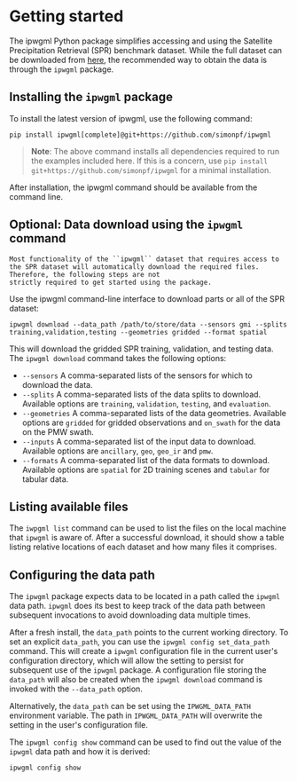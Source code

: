 # Getting started

The ipwgml Python package simplifies accessing and using the Satellite
Precipitation Retrieval (SPR) benchmark dataset. While the full dataset can be
downloaded from [here](https://rain.atmos.colostate.edu/gprof_nn/ipwgml/), the recommended way to obtain the data is through the ``ipwgml`` package.


## Installing the ``ipwgml`` package


To install the latest version of ipwgml, use the following command:

```
pip install ipwgml[complete]@git+https://github.com/simonpf/ipwgml
```

> **Note**: The above command installs all dependencies required to run the examples included here. If
this is a concern, use ``pip install git+https://github.com/simonpf/ipwgml`` for a minimal installation.


After installation, the ipwgml command should be available from the command line.

## Optional: Data download using the ``ipwgml`` command

```{note}
Most functionality of the ``ipwgml`` dataset that requires access to the SPR dataset will automatically download the required files. Therefore, the following steps are not
strictly required to get started using the package.
```

Use the ipwgml command-line interface to download parts or all of the SPR dataset:

```
ipwgml download --data_path /path/to/store/data --sensors gmi --splits training,validation,testing --geometries gridded --format spatial
```

This will download the gridded SPR training, validation, and testing data. The ``ipwgml download`` command takes the following options:

 - ``--sensors`` A comma-separated lists of the sensors for which to download the data.
 - ``--splits`` A comma-separated lists of the data splits to download. Available options are ``training``, ``validation``, ``testing``, and ``evaluation``.
 - ``--geometries`` A comma-separated lists of the data geometries. Available options are ``gridded`` for gridded
   observations and ``on_swath`` for the data on the PMW swath.
 - ``--inputs`` A comma-separated list of the input data to download. Available options are ``ancillary``, ``geo``, ``geo_ir`` and ``pmw``.
 - ``--formats`` A comma-separated list of the data formats to download. Available options are ``spatial`` for 2D
   training scenes and ``tabular`` for tabular data.
   
   
## Listing available files

 The ``iwpgml list`` command can be used to list the files on the local machine
 that ``ipwgml`` is aware of. After a successful download, it should show a
 table listing relative locations of each dataset and how many files it
 comprises.
 
## Configuring the data path

The ``ipwgml`` package expects data to be located in a path called the ``ipwgml`` data path.
``ipwgml`` does its best to keep track of the data path between subsequent
invocations to avoid downloading data multiple times.

After a fresh install, the ``data_path`` points to the current working directory.
To set an explicit ``data_path``, you can use the ``ipwgml config
set_data_path`` command. This will create a ``ipwgml`` configuration file in the
current user's configuration directory, which will allow the setting to persist
for subsequent use of the ``ipwgml`` package. A configuration file storing the
``data_path`` will also be created when the ``ipwgml download`` command is
invoked with the ``--data_path`` option.

Alternatively, the ``data_path`` can be set using the ``IPWGML_DATA_PATH`` environment
variable. The path in ``IPWGML_DATA_PATH`` will overwrite the setting in the user's configuration
file.

The ``ipwgml config show`` command can be used to find out the value of the ``ipwgml`` data path
and how it is derived:

```
ipwgml config show
```


